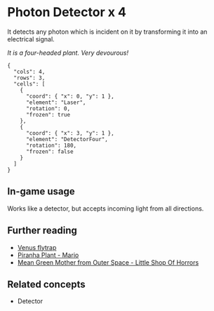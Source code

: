 # Photon Detector x 4

It detects any photon which is incident on it by transforming it into an electrical signal.

_It is a four-headed plant. Very devourous!_

```{quantum-board}
{
  "cols": 4,
  "rows": 3,
  "cells": [
    {
      "coord": { "x": 0, "y": 1 },
      "element": "Laser",
      "rotation": 0,
      "frozen": true
    },
    {
      "coord": { "x": 3, "y": 1 },
      "element": "DetectorFour",
      "rotation": 180,
      "frozen": false
    }
  ]
}
```

## In-game usage

Works like a detector, but accepts incoming light from all directions.

## Further reading

* [Venus flytrap](https://en.wikipedia.org/wiki/Venus_flytrap)
* [Piranha Plant - Mario](https://www.mariowiki.com/Piranha_Plant)
* [Mean Green Mother from Outer Space - Little Shop Of Horrors](https://www.youtube.com/watch?v=mORUdw2djZw)

## Related concepts

* Detector
